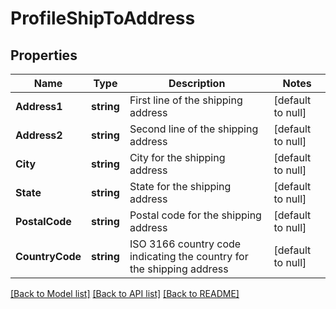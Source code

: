 # ProfileShipToAddress

## Properties
Name | Type | Description | Notes
------------ | ------------- | ------------- | -------------
**Address1** | **string** | First line of the shipping address | [default to null]
**Address2** | **string** | Second line of the shipping address | [default to null]
**City** | **string** | City for the shipping address | [default to null]
**State** | **string** | State for the shipping address | [default to null]
**PostalCode** | **string** | Postal code for the shipping address | [default to null]
**CountryCode** | **string** | ISO 3166 country code indicating the country for the shipping address | [default to null]

[[Back to Model list]](../README.md#documentation-for-models) [[Back to API list]](../README.md#documentation-for-api-endpoints) [[Back to README]](../README.md)

